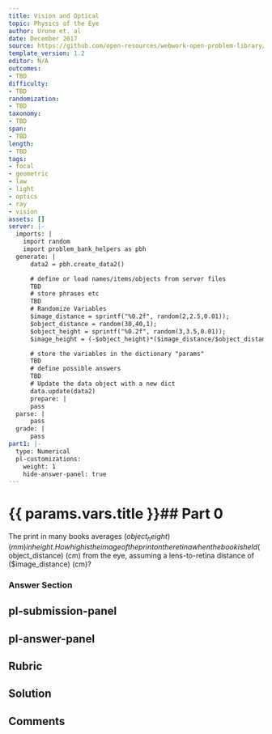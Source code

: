 ```yaml
---
title: Vision and Optical
topic: Physics of the Eye
author: Urone et. al
date: December 2017
source: https://github.com/open-resources/webwork-open-problem-library/tree/master/Contrib/BrockPhysics/College_Physics_Urone/26.Vision_and_Optical/26-01.Physics_of_the_Eye/NU_U17_26_01_003.pg
template_version: 1.2
editor: N/A
outcomes:
- TBD
difficulty:
- TBD
randomization:
- TBD
taxonomy:
- TBD
span:
- TBD
length:
- TBD
tags:
- focal
- geometric
- law
- light
- optics
- ray
- vision
assets: []
server: |-
  imports: |
    import random
    import problem_bank_helpers as pbh
  generate: |
      data2 = pbh.create_data2()

      # define or load names/items/objects from server files
      TBD
      # store phrases etc
      TBD
      # Randomize Variables
      $image_distance = sprintf("%0.2f", random(2,2.5,0.01));
      $object_distance = random(30,40,1);
      $object_height = sprintf("%0.2f", random(3,3.5,0.01));
      $image_height = (-$object_height)*($image_distance/$object_distance);

      # store the variables in the dictionary "params"
      TBD
      # define possible answers
      TBD
      # Update the data object with a new dict
      data.update(data2)
      prepare: |
      pass
  parse: |
      pass
  grade: |
      pass
part1: |-
  type: Numerical
  pl-customizations:
    weight: 1
    hide-answer-panel: true
---
```


# {{ params.vars.title }}## Part 0 
The print in many books averages ($object_height) (mm) in height. How high is the image of the print on the retina when the book is held ($object_distance) (cm) from the eye, assuming a lens-to-retina distance of ($image_distance) (cm)? 


### Answer Section 


## pl-submission-panel 


## pl-answer-panel 


## Rubric 


## Solution 


## Comments 


